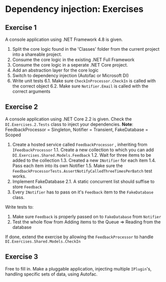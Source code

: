 # Dependency injection: Exercises

## Exercise 1

A console application using .NET Framework 4.8 is given. 

1. Split the core logic found in the 'Classes' folder from the current project into a shareable project.
2. Consume the core logic in the existing .NET Full Framework 
3. Consume the core logic in a seperate .NET Core project.
4. Add an abstraction layer for the core logic
5. Switch to dependency injection (Autofac or Microsoft DI)
6. Write unit tests
6.1. Make sure `CheckInProcessor.CheckIn` is called with the correct object
6.2. Make sure `Notifier.Email` is called with the correct arguments

## Exercise 2

A console application using .NET Core 2.2 is given.  Check the `DI.Exercises.2.Tests` class to inject your dependencies.
**Note**: FeedbackProcessor = Singleton, Notifier = Transient, FakeDatabase = Scoped

1. Create a hosted service called `FeedbackProcessor` , inheriting from `IFeedbackProcessor`
1.1. Create a new collection to which you can add `DI.Exercises.Shared.Models.Feedback`
1.2. Wait for three items to be added to the collection
1.3. Created a new `INotifier` for each item
1.4. Pass each item into its own Notifier
1.5. Make sure the `FeedbackProcessorTests.AssertNotifyCalledThreeTimesPerBatch` test works.
2. Implement FakeDatabase
2.1. A static concurrent list should suffise to store `Feedback`
3. Every `INotifier` has to pass on it's `Feedback` item to the `FakeDatabase` class. 

Write tests to:
1. Make sure `Feedback` is properly passed on to `FakeDatabase` from `Notifier`
2. Test the whole flow from Adding items to the Queue => Reading from the database

If done, extend the exercise by allowing the `FeedbackProcessor` to handle `DI.Exercises.Shared.Models.CheckIn` 

## Exercise 3

Free to fill in. Make a pluggable application, injecting multiple `IPlugin`'s, handling specific sets of data, using Autofac.